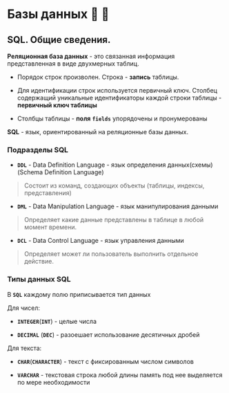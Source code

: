 # Базы данных :page_facing_up: :mag_right:

## SQL. Общие сведения.

__Реляционная база данных__ - это связанная информация представленная в виде двухмерных таблиц.

* Порядок строк произволен. Строка - __запись__ таблицы.

* Для идентификации строк используется первичный ключ. Столбец содержащий уникальные идентификаторы каждой строки таблицы - __первичный ключ таблицы__

* Столбцы таблицы - __поля__ __`fields`__ упорядочены и пронумерованы

__SQL__ - язык, ориентированный на реляционные базы данных.

### Подразделы SQL

* __`DDL`__ - Data Definition Language - язык определения данных(схемы) (Schema Definition Language) 

> Состоит из команд, создающих объекты (таблицы, индексы, представления)

* __`DML`__ - Data Manipulation Language - язык манипулирования данными

> Определяет какие данные представлены в таблице в любой момент времени.

* __`DCL`__ - Data Control Language - язык управления данными

> Определяет может ли пользователь выполнить отдельное действие.

### Типы данных SQL

В __`SQL`__ каждому полю приписывается тип данных

Для чисел:

* __`INTEGER`__(__`INT`__) - целые числа

* __`DECIMAL`__ (__`DEC`__) - разоешает использование десятичных дробей

Для текста:

* __`CHAR`__(__`CHARACTER`__) - текст с фиксированным числом символов

* __`VARCHAR`__ - текстовая строка любой длины память под нее выделяется по мере необходимости



